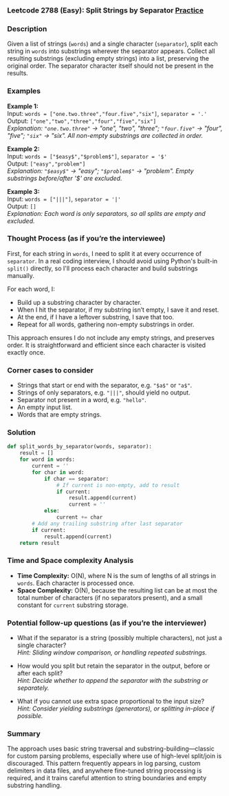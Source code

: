 ### Leetcode 2788 (Easy): Split Strings by Separator [Practice](https://leetcode.com/problems/split-strings-by-separator)

### Description  
Given a list of strings (`words`) and a single character (`separator`), split each string in `words` into substrings wherever the separator appears. Collect all resulting substrings (excluding empty strings) into a list, preserving the original order. The separator character itself should not be present in the results.

### Examples  

**Example 1:**  
Input: `words = ["one.two.three","four.five","six"]`, `separator = '.'`  
Output: `["one","two","three","four","five","six"]`  
*Explanation: `"one.two.three"` → "one", "two", "three"; `"four.five"` → "four", "five"; `"six"` → "six". All non-empty substrings are collected in order.*

**Example 2:**  
Input: `words = ["$easy$","$problem$"]`, `separator = '$'`  
Output: `["easy","problem"]`  
*Explanation: `"$easy$"` → "easy"; `"$problem$"` → "problem". Empty substrings before/after '$' are excluded.*

**Example 3:**  
Input: `words = ["|||"]`, `separator = '|'`  
Output: `[]`  
*Explanation: Each word is only separators, so all splits are empty and excluded.*

### Thought Process (as if you’re the interviewee)  
First, for each string in `words`, I need to split it at every occurrence of `separator`. In a real coding interview, I should avoid using Python's built-in `split()` directly, so I'll process each character and build substrings manually.

For each word, I:
- Build up a substring character by character.
- When I hit the separator, if my substring isn’t empty, I save it and reset.
- At the end, if I have a leftover substring, I save that too.
- Repeat for all words, gathering non-empty substrings in order.

This approach ensures I do not include any empty strings, and preserves order. It is straightforward and efficient since each character is visited exactly once.

### Corner cases to consider  
- Strings that start or end with the separator, e.g. `"$a$"` or `"a$"`.
- Strings of only separators, e.g. `"|||"`, should yield no output.
- Separator not present in a word, e.g. `"hello"`.
- An empty input list.
- Words that are empty strings.

### Solution

```python
def split_words_by_separator(words, separator):
    result = []
    for word in words:
        current = ''
        for char in word:
            if char == separator:
                # If current is non-empty, add to result
                if current:
                    result.append(current)
                    current = ''
            else:
                current += char
        # Add any trailing substring after last separator
        if current:
            result.append(current)
    return result
```

### Time and Space complexity Analysis  

- **Time Complexity:** O(N), where N is the sum of lengths of all strings in `words`. Each character is processed once.
- **Space Complexity:** O(N), because the resulting list can be at most the total number of characters (if no separators present), and a small constant for `current` substring storage.

### Potential follow-up questions (as if you’re the interviewer)  

- What if the separator is a string (possibly multiple characters), not just a single character?  
  *Hint: Sliding window comparison, or handling repeated substrings.*

- How would you split but retain the separator in the output, before or after each split?  
  *Hint: Decide whether to append the separator with the substring or separately.*

- What if you cannot use extra space proportional to the input size?  
  *Hint: Consider yielding substrings (generators), or splitting in-place if possible.*

### Summary
The approach uses basic string traversal and substring-building—classic for custom parsing problems, especially where use of high-level split/join is discouraged. This pattern frequently appears in log parsing, custom delimiters in data files, and anywhere fine-tuned string processing is required, and it trains careful attention to string boundaries and empty substring handling.